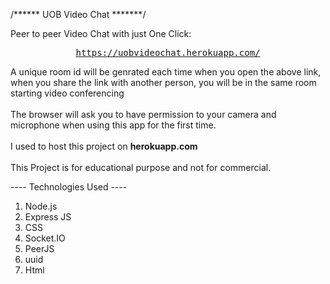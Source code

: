 /****** UOB Video Chat *******/

Peer to peer Video Chat with just One Click: <br/>
<div align="center">
<pre>
<a href="https://uobvideochat.herokuapp.com/" target="_new">https://uobvideochat.herokuapp.com/</a>
</pre>
</div>
A unique room id will be genrated each time when you open the above link, when you share the link with another person, you will be in the same room starting video conferencing <br/><br>
The browser will ask you to have permission to your camera and microphone when using this app for the first time.
<br><br>
I used to host this project on <b>herokuapp.com</b>
<br><br>
This Project is for educational purpose and not for commercial.


---- Technologies Used ----
 1) Node.js
 2) Express JS
 3) CSS
 4) Socket.IO
 5) PeerJS
 6) uuid
 7) Html

